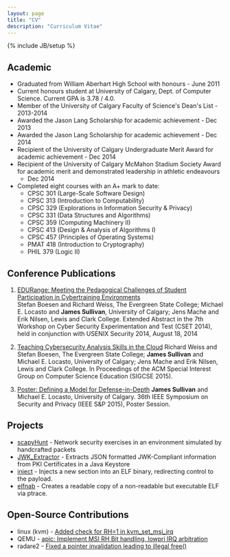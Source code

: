 ```yaml
---
layout: page
title: "CV"
description: "Curriculum Vitae"
---
```

{% include JB/setup %}

Academic
-------
* Graduated from William Aberhart High School with honours - June 2011
* Current honours student at University of Calgary, Dept. of Computer
  Science. Current GPA is 3.78 / 4.0.
* Member of the University of Calgary Faculty of Science's Dean's List -
  2013-2014
* Awarded the Jason Lang Scholarship for academic achievement - Dec 2013
* Awarded the Jason Lang Scholarship for academic achievement - Dec 2014
* Recipient of the University of Calgary Undergraduate Merit Award for
  academic achievement - Dec 2014
* Recipient of the University of Calgary McMahon Stadium Society Award
  for academic merit and demonstrated leadership in athletic endeavours
  - Dec 2014
* Completed eight courses with an A+ mark to date: 
    * CPSC 301 (Large-Scale Software Design)
    * CPSC 313 (Introduction to Computability)
    * CPSC 329 (Explorations in Information Security & Privacy)
    * CPSC 331 (Data Structures and Algorithms)
    * CPSC 359 (Computing Machinery II)
    * CPSC 413 (Design & Analysis of Algorithms I)
    * CPSC 457 (Principles of Operating Systems)
    * PMAT 418 (Introduction to Cryptography)
    * PHIL 379 (Logic II)


Conference Publications
-----------
1. [EDURange: Meeting the Pedagogical Challenges of Student
   Participation in Cybertraining
Environments](https://www.usenix.org/conference/cset14/workshop-program/presentation/boesen)   
Stefan Boesen and Richard Weiss, The Evergreen State College; Michael E.
Locasto and **James Sullivan**, University of Calgary; Jens Mache and
Erik Nilsen, Lewis and Clark College. Extended Abstract in the 7th
Workshop on Cyber Security Experimentation and Test (CSET 2014), held in
conjunction with USENIX Security 2014, August 18, 2014

2. [Teaching Cybersecurity Analysis Skills in the Cloud](http://sigcse2015.sigcse.org/) 
Richard Weiss and Stefan Boesen, The Evergreen State College; **James
Sullivan** and Michael E.  Locasto, University of Calgary; Jens Mache
and Erik Nilsen, Lewis and Clark College. In Proceedings of the ACM
Special Interest Group on Computer Science Education (SIGCSE 2015).

3. [Poster: Defining a Model for Defense-in-Depth](http://www.ieee-security.org/TC/SP2015/#)
**James Sullivan** and Michael E. Locasto, University of Calgary. 36th IEEE
Symposium on Security and Privacy (IEEE S&P 2015), Poster Session.


Projects
--------
* [scapyHunt](https://github.com/JamesSullivan1/scapyHunt) - Network
  security exercises in an environment simulated by handcrafted packets
* [JWK_Extractor](https://github.com/JamesSullivan1/JWK_Extractor) -
  Extracts JSON formatted JWK-Compliant information from PKI
Certificates in a Java Keystore
* [inject](https://github.com/JamesSullivan1/inject) - Injects a new
  section into an ELF binary, redirecting control to the payload.
* [elfnab](https://github.com/JamesSullivan1/elfnab) - Creates a
  readable copy of a non-readable but executable ELF via ptrace.

Open-Source Contributions
-----------
* linux (kvm) - [Added check for RH=1 in kvm_set_msi_irq](http://www.spinics.net/lists/kvm/msg114656.html)
* QEMU - [apic: Implement MSI RH Bit handling, lowpri IRQ arbitration](https://lists.gnu.org/archive/html/qemu-devel/2015-04/msg00543.html)
* radare2 - [Fixed a pointer invalidation leading to illegal free()](https://github.com/radare/radare2/commit/69c4a80e67adb7f420a5c13ba1ccf5bcdf57767a)

